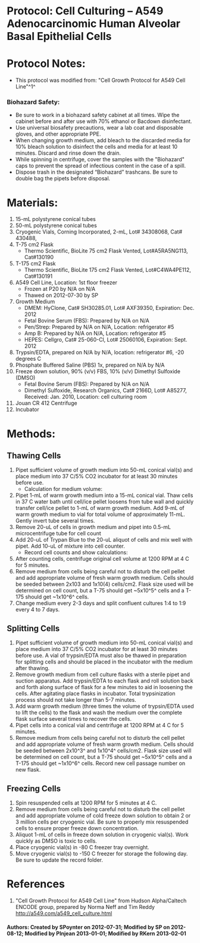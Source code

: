 Protocol: Cell Culturing – A549 Adenocarcinomic Human Alveolar Basal Epithelial Cells
=====================================================================================


# Protocol Notes:

-   This protocol was modified from: "Cell Growth Protocol for A549 Cell Line"^1^

### Biohazard Safety:
-   Be sure to work in a biohazard safety cabinet at all times. Wipe the cabinet before and after use with 70% ethanol or Bacdown disinfectant.  
-   Use universal biosafety precautions, wear a lab coat and disposable gloves, and other appropriate PPE.
-   When changing growth medium, add bleach to the discarded media for 10% bleach solution to disinfect the cells and media for at least 10 minutes.  Discard and rinse down the drain.
-   While spinning in centrifuge, cover the samples with the "Biohazard" caps to prevent the spread of infectious content in the case of a spill. 
-   Dispose trash in the designated “Biohazard” trashcans. Be sure to double bag the pipets before disposal. 

# Materials:

1. 15-mL polystyrene conical tubes
2. 50-mL polystyrene conical tubes
3. Cryogenic Vials, Corning Incorporated, 2-mL, Lot# 34308068, Cat# 430488, 
4. T-75 cm2 Flask
    - Thermo Scientific, BioLite 75 cm2 Flask Vented, Lot#A5RA5NG113, Cat#130190
5. T-175 cm2 Flask
    - Thermo Scientific, BioLite 175 cm2 Flask Vented, Lot#C4WA4PE112, Cat#130191
6. A549 Cell Line, Location: 1st floor freezer
    - Frozen at P20 by N/A on N/A
    - Thawed on 2012-07-30 by SP
7. Growth Medium
    - DMEM: HyClone, Cat# SH30285.01, Lot# AXF39350, Expiration: Dec. 2012
    - Fetal Bovine Serum (FBS): Prepared by N/A on N/A
    - Pen/Strep: Prepared by N/A on N/A, Location: refrigerator #5
    - Amp B: Prepared by N/A on N/A, Location: refrigerator #5
    - HEPES: Cellgro, Cat# 25-060-Cl, Lot# 25060106, Expiration: Sept. 2012
8. Trypsin/EDTA, prepared on N/A by N/A, location: refrigerator #6, -20 degrees C
9. Phosphate Buffered Saline (PBS) 1x, prepared on N/A by N/A
10. Freeze down solution, 90% (v/v) FBS, 10% (v/v) Dimethyl Sulfoxide (DMSO)
    - Fetal Bovine Serum (FBS): Prepared by N/A on N/A
    - Dimethyl Sulfoxide, Research Organics, Cat# 2166D, Lot# A85277, Received: Jan. 2010, Location: cell culturing room
11. Jouan CR 412 Centrifuge
12. Incubator


# Methods:

## Thawing Cells
1. Pipet sufficient volume of growth medium into 50-mL conical vial(s) and place medium into 37 C/5% CO2 incubator for at least 30 minutes before use.
    - Calculation for medium volume:
2. Pipet 1-mL of warm growth medium into a 15-mL conical vial. Thaw cells in 37 C water bath until cell/ice pellet loosens from tube wall and quickly transfer cell/ice pellet to 1-mL of warm growth medium. Add 9-mL of warm growth medium to vial for total volume of approximately 11-mL. Gently invert tube several times.
3. Remove 20-uL of cells in growth medium and pipet into 0.5-mL microcentrifuge tube for cell count
4. Add 20-uL of Trypan Blue to the 20-uL aliquot of cells and mix well with pipet. Add 10-uL of mixture into cell counter.
    - Record cell counts and show calculations:
5. After counting cells, centrifuge original cell volume at 1200 RPM at 4 C for 5 minutes.
6. Remove medium from cells being careful not to disturb the cell pellet and add appropriate volume of fresh warm growth medium. Cells should be seeded between 2x103 and 1x10(4) cells/cm2. Flask size used will be determined on cell count, but a T-75 should get ~5x10^5^ cells and a T-175 should get ~1x10^6^ cells.
7. Change medium every 2-3 days and split confluent cultures 1:4 to 1:9 every 4 to 7 days.

## Splitting Cells
1. Pipet sufficient volume of growth medium into 50-mL conical vial(s) and place medium into 37 C/5% CO2 incubator for at least 30 minutes before use. A vial of trypsin/EDTA must also be thawed in preparation for splitting cells and should be placed in the incubator with the medium after thawing.
2. Remove growth medium from cell culture flasks with a sterile pipet and suction apparatus. Add trypsin/EDTA to each flask and roll solution back and forth along surface of flask for a few minutes to aid in loosening the cells. After agitating place flasks in incubator. Total trypsinization process should not take longer than 5-7 minutes.
3. Add warm growth medium (three times the volume of trypsin/EDTA used to lift the cells) to the flask and wash the medium over the complete flask surface several times to recover the cells.
4. Pipet cells into a conical vial and centrifuge at 1200 RPM at 4 C for 5 minutes.
5. Remove medium from cells being careful not to disturb the cell pellet and add appropriate volume of fresh warm growth medium. Cells should be seeded between 2x10^3^ and 1x10^4^ cells/cm2. Flask size used will be determined on cell count, but a T-75 should get ~5x10^5^ cells and a T-175 should get ~1x10^6^ cells. Record new cell passage number on new flask.


## Freezing Cells
1. Spin resuspended cells at 1200 RPM for 5 minutes at 4 C.
2. Remove medium from cells being careful not to disturb the cell pellet and add appropriate volume of cold freeze down solution to obtain 2 or 3 million cells per cryogenic vial. Be sure to properly mix resuspended cells to ensure proper freeze down concentration.
3. Aliquot 1-mL of cells in freeze down solution in cryogenic vial(s). Work quickly as DMSO is toxic to cells.
4. Place cryogenic vial(s) in -80 C freezer tray overnight.
5. Move cryogenic vial(s) to -150 C freezer for storage the following day. Be sure to update the record folder.


# References

1. "Cell Growth Protocol for A549 Cell Line" from Hudson Alpha/Caltech ENCODE group, prepared by Norma Neff and Tim Reddy <http://a549.com/a549_cell_culture.html>


#### Authors: Created by SPoynter on 2012-07-31; Modified by SP on 2012-08-12; Modified by PInjean 2013-01-01; Modified by RKern 2013-02-01
